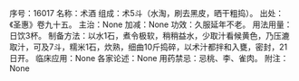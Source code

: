 序号：16017
名称：术酒
组成：术5斗（水淘，刷去黑皮，晒干粗捣）。
出处：《圣惠》卷九十五。
主治：None
加减：None
功效：久服延年不老。
用法用量：日饮3杯。
制备方法：以水1石，煮令极软，稍稍益水，少取汁看候黄色，乃压漉取汁，可及7斗，糯米1石，炊熟，细曲10斤捣碎，以术汁都拌和入甕，密封，21日开。
临床应用：None
各家论述：None
用药禁忌：忌桃、李、雀肉。
附注：None
